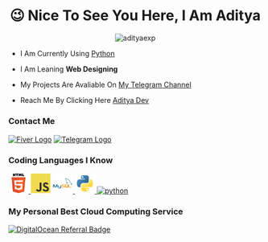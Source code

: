 <h1 align="center">😉 Nice To See You Here, I Am Aditya</h1>

<p align="center"> <img src="https://komarev.com/ghpvc/?username=adityaexp&label=Profile%20views&color=0e75b6&style=flat" alt="adityaexp" /> </p>

- I Am Currently Using [Python](https://www.python.org/)

- I Am Leaning **Web Designing**

- My Projects Are Avaliable On [My Telegram Channel](https://t.me/TGBotsByLazy)

- Reach Me By Clicking Here [Aditya Dev](https://t.me/lazycoderalways)

<h3 align="left">Contact Me</h3>
<a href="https://www.fiverr.com/lazyaditya?up_rollout=true" target="blank"><img align="center" src="https://cdn.worldvectorlogo.com/logos/fiverr-1.svg" alt="Fiver Logo" height="40" width="50" /></a>
<a href="https://t.me/lazycoderalways" target="blank"><img align="center" src="https://www.logo.wine/a/logo/Telegram_(software)/Telegram_(software)-Logo.wine.svg" alt="Telegram Logo" height="60" width="60" /></a>

<h3 align="left">Coding Languages I Know</h3>
<p align="left">
<a href="https://www.w3.org/html/" target="_blank"> <img src="https://raw.githubusercontent.com/devicons/devicon/master/icons/html5/html5-original-wordmark.svg" alt="html5" width="40" height="40"/> </a>
<a href="https://developer.mozilla.org/en-US/docs/Web/JavaScript" target="_blank"> <img src="https://raw.githubusercontent.com/devicons/devicon/master/icons/javascript/javascript-original.svg" alt="javascript" width="40" height="40"/></a>
<a href="https://www.mysql.com/" target="_blank"> <img src="https://raw.githubusercontent.com/devicons/devicon/master/icons/mysql/mysql-original-wordmark.svg" alt="mysql" width="40" height="40"/> </a>
<a href="https://www.python.org" target="_blank"> <img src="https://raw.githubusercontent.com/devicons/devicon/master/icons/python/python-original.svg" alt="python" width="40" height="40"/> </a>
<a href="https://www.php.net" target="_blank"> <img src="https://uxwing.com/wp-content/themes/uxwing/download/10-brands-and-social-media/php-programming-language.svg" alt="python" width="40" height="40"/> </a> </p>


<h3 align="left">My Personal Best Cloud Computing Service</h3>
<p align="left">
<a href="https://www.digitalocean.com/?refcode=2f7ab0eb6b68&utm_campaign=Referral_Invite&utm_medium=Referral_Program&utm_source=badge"><img src="https://web-platforms.sfo2.digitaloceanspaces.com/WWW/Badge%203.svg" alt="DigitalOcean Referral Badge" /></a> 
</p>
